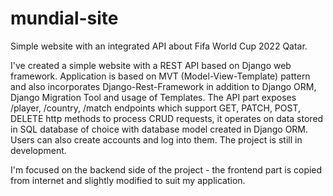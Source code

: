 # mundial-site
Simple website with an integrated API about Fifa World Cup 2022 Qatar.

I've created a simple website with a REST API based on Django web framework. Application is based on MVT (Model-View-Template) pattern and also incorporates Django-Rest-Framework in addition to Django ORM, Django Migration Tool and usage of Templates. The API part exposes /player, /country, /match endpoints which support GET, PATCH, POST, DELETE http methods to process CRUD requests, it operates on data stored in SQL database of choice with database model created in Django ORM. Users can also create accounts and log into them. The project is still in development.

I'm focused on the backend side of the project - the frontend part is copied from internet and slightly modified to suit my application.
